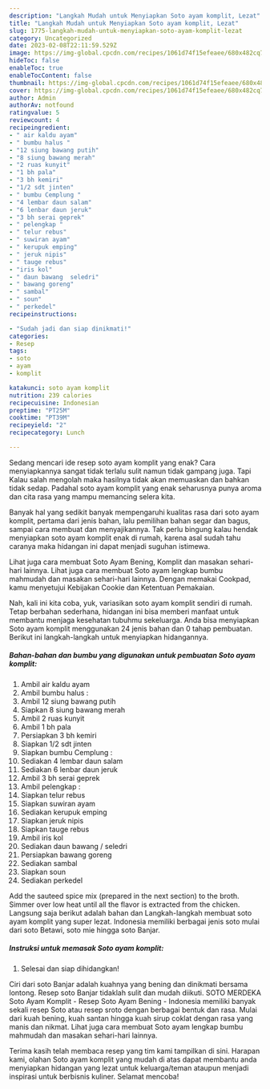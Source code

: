 ```yaml
---
description: "Langkah Mudah untuk Menyiapkan Soto ayam komplit, Lezat"
title: "Langkah Mudah untuk Menyiapkan Soto ayam komplit, Lezat"
slug: 1775-langkah-mudah-untuk-menyiapkan-soto-ayam-komplit-lezat
category: Uncategorized
date: 2023-02-08T22:11:59.529Z
image: https://img-global.cpcdn.com/recipes/1061d74f15efeaee/680x482cq70/soto-ayam-komplit-foto-resep-utama.jpg
hideToc: false
enableToc: true
enableTocContent: false
thumbnail: https://img-global.cpcdn.com/recipes/1061d74f15efeaee/680x482cq70/soto-ayam-komplit-foto-resep-utama.jpg
cover: https://img-global.cpcdn.com/recipes/1061d74f15efeaee/680x482cq70/soto-ayam-komplit-foto-resep-utama.jpg
author: Admin
authorAv: notfound
ratingvalue: 5
reviewcount: 4
recipeingredient:
- " air kaldu ayam"
- " bumbu halus "
- "12 siung bawang putih"
- "8 siung bawang merah"
- "2 ruas kunyit"
- "1 bh pala"
- "3 bh kemiri"
- "1/2 sdt jinten"
- " bumbu Cemplung "
- "4 lembar daun salam"
- "6 lenbar daun jeruk"
- "3 bh serai geprek"
- " pelengkap "
- " telur rebus"
- " suwiran ayam"
- " kerupuk emping"
- " jeruk nipis"
- " tauge rebus"
- "iris kol"
- " daun bawang  seledri"
- " bawang goreng"
- " sambal"
- " soun"
- " perkedel"
recipeinstructions:

- "Sudah jadi dan siap dinikmati!"
categories:
- Resep
tags:
- soto
- ayam
- komplit

katakunci: soto ayam komplit 
nutrition: 239 calories
recipecuisine: Indonesian
preptime: "PT25M"
cooktime: "PT39M"
recipeyield: "2"
recipecategory: Lunch

---
```



Sedang mencari ide resep soto ayam komplit yang enak? Cara menyiapkannya sangat tidak terlalu sulit namun tidak gampang juga. Tapi Kalau salah mengolah maka hasilnya tidak akan memuaskan dan bahkan tidak sedap. Padahal soto ayam komplit yang enak seharusnya punya aroma dan cita rasa yang mampu memancing selera kita.


Banyak hal yang sedikit banyak mempengaruhi kualitas rasa dari soto ayam komplit, pertama dari jenis bahan, lalu pemilihan bahan segar dan bagus, sampai cara membuat dan menyajikannya. Tak perlu bingung kalau hendak menyiapkan soto ayam komplit enak di rumah, karena asal sudah tahu caranya maka hidangan ini dapat menjadi suguhan istimewa.

Lihat juga cara membuat Soto Ayam Bening, Komplit dan masakan sehari-hari lainnya. Lihat juga cara membuat Soto ayam lengkap bumbu mahmudah dan masakan sehari-hari lainnya. Dengan memakai Cookpad, kamu menyetujui Kebijakan Cookie dan Ketentuan Pemakaian.


Nah, kali ini kita coba, yuk, variasikan soto ayam komplit sendiri di rumah. Tetap berbahan sederhana, hidangan ini bisa memberi manfaat untuk membantu menjaga kesehatan tubuhmu sekeluarga. Anda bisa menyiapkan Soto ayam komplit menggunakan 24 jenis bahan dan 0 tahap pembuatan. Berikut ini langkah-langkah untuk menyiapkan hidangannya.

<!--inarticleads1-->

##### Bahan-bahan dan bumbu yang digunakan untuk pembuatan Soto ayam komplit:

1. Ambil  air kaldu ayam
1. Ambil  bumbu halus :
1. Ambil 12 siung bawang putih
1. Siapkan 8 siung bawang merah
1. Ambil 2 ruas kunyit
1. Ambil 1 bh pala
1. Persiapkan 3 bh kemiri
1. Siapkan 1/2 sdt jinten
1. Siapkan  bumbu Cemplung :
1. Sediakan 4 lembar daun salam
1. Sediakan 6 lenbar daun jeruk
1. Ambil 3 bh serai geprek
1. Ambil  pelengkap :
1. Siapkan  telur rebus
1. Siapkan  suwiran ayam
1. Sediakan  kerupuk emping
1. Siapkan  jeruk nipis
1. Siapkan  tauge rebus
1. Ambil iris kol
1. Sediakan  daun bawang / seledri
1. Persiapkan  bawang goreng
1. Sediakan  sambal
1. Siapkan  soun
1. Sediakan  perkedel


Add the sauteed spice mix (prepared in the next section) to the broth. Simmer over low heat until all the flavor is extracted from the chicken. Langsung saja berikut adalah bahan dan Langkah-langkah membuat soto ayam komplit yang super lezat. Indonesia memiliki berbagai jenis soto mulai dari soto Betawi, soto mie hingga soto Banjar. 

<!--inarticleads2-->

##### Instruksi untuk memasak Soto ayam komplit:


1. Selesai dan siap dihidangkan!

Ciri dari soto Banjar adalah kuahnya yang bening dan dinikmati bersama lontong. Resep soto Banjar tidaklah sulit dan mudah diikuti. SOTO MERDEKA Soto Ayam Komplit - Resep Soto Ayam Bening - Indonesia memiliki banyak sekali resep Soto atau resep sroto dengan berbagai bentuk dan rasa. Mulai dari kuah bening, kuah santan hingga kuah sirup coklat dengan rasa yang manis dan nikmat. Lihat juga cara membuat Soto ayam lengkap bumbu mahmudah dan masakan sehari-hari lainnya. 

Terima kasih telah membaca resep yang tim kami tampilkan di sini. Harapan kami, olahan Soto ayam komplit yang mudah di atas dapat membantu anda menyiapkan hidangan yang lezat untuk keluarga/teman ataupun menjadi inspirasi untuk berbisnis kuliner. Selamat mencoba!
